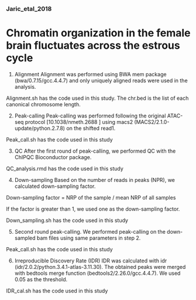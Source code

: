 ### Jaric_etal_2018

# Chromatin organization in the female brain fluctuates across the estrous cycle


1. Alignment 
Alignment was performed using BWA mem package (bwa/0.7.15/gcc.4.4.7) and only uniquely aligned reads were used in the analysis. 

Alignment.sh has the code used in this study. The chr.bed is the list of each canonical chromosome length.

2. Peak-calling 
Peak-calling was performed following the original ATAC-seq protocol [10.1038/nmeth.2688
] using macs2 (MACS2/2.1.0-update/python.2.7.8) on the shifted read1.

Peak_call.sh has the code used in this study

3. QC
After the first round of peak-calling, we performed QC with the ChIPQC Bioconductor package.

QC_analysis.rmd has the code used in this study

4. Down-sampling
Based on the number of reads in peaks (NPR), we calculated down-sampling factor.

Down-sampling factor = NRP of the sample / mean NRP of all samples

If the factor is greater than 1, we used one as the down-sampling factor.

Down_sampling.sh has the code used in this study

5. Second round peak-calling. 
We performed peak-calling on the down-sampled bam files using same parameters in step 2.

Peak_call.sh has the code used in this study

6. Irreproducible Discovery Rate (IDR)
IDR was calculated with idr (idr/2.0.2/python.3.4.1-atlas-3.11.30). The obtained peaks were merged with bedtools merge function (bedtools2/2.26.0/gcc.4.4.7). We used 0.05 as the threshold.

IDR_cal.sh has the code used in this study
